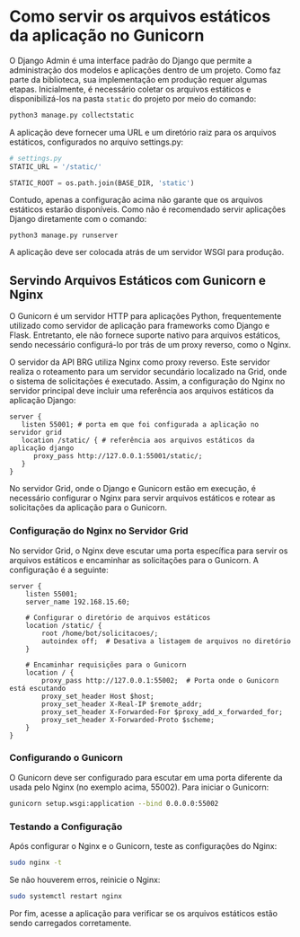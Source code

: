 # Como servir os arquivos estáticos da aplicação no Gunicorn

O Django Admin é uma interface padrão do Django que permite a administração dos modelos e aplicações dentro de um projeto. Como faz parte da biblioteca, sua implementação em produção requer algumas etapas. Inicialmente, é necessário coletar os arquivos estáticos e disponibilizá-los na pasta `static` do projeto por meio do comando:

```bash
python3 manage.py collectstatic

```

A aplicação deve fornecer uma URL e um diretório raiz para os arquivos estáticos, configurados no arquivo settings.py:

```python
# settings.py
STATIC_URL = '/static/'

STATIC_ROOT = os.path.join(BASE_DIR, 'static')
```

Contudo, apenas a configuração acima não garante que os arquivos estáticos estarão disponíveis. Como não é recomendado servir aplicações Django diretamente com o comando:

```
python3 manage.py runserver
``` 

A aplicação deve ser colocada atrás de um servidor WSGI para produção.

## Servindo Arquivos Estáticos com Gunicorn e Nginx

O Gunicorn é um servidor HTTP para aplicações Python, frequentemente utilizado como servidor de aplicação para frameworks como Django e Flask. Entretanto, ele não fornece suporte nativo para arquivos estáticos, sendo necessário configurá-lo por trás de um proxy reverso, como o Nginx.

O servidor da API BRG utiliza Nginx como proxy reverso. Este servidor realiza o roteamento para um servidor secundário localizado na Grid, onde o sistema de solicitações é executado. Assim, a configuração do Nginx no servidor principal deve incluir uma referência aos arquivos estáticos da aplicação Django:

```nginx
server {
   listen 55001; # porta em que foi configurada a aplicação no servidor grid
   location /static/ { # referência aos arquivos estáticos da aplicação django
      proxy_pass http://127.0.0.1:55001/static/; 
   }
}
```

No servidor Grid, onde o Django e Gunicorn estão em execução, é necessário configurar o Nginx para servir arquivos estáticos e rotear as solicitações da aplicação para o Gunicorn.

### Configuração do Nginx no Servidor Grid

No servidor Grid, o Nginx deve escutar uma porta específica para servir os arquivos estáticos e encaminhar as solicitações para o Gunicorn. A configuração é a seguinte:

```nginx
server {
    listen 55001;
    server_name 192.168.15.60;

    # Configurar o diretório de arquivos estáticos
    location /static/ {
        root /home/bot/solicitacoes/;
        autoindex off;  # Desativa a listagem de arquivos no diretório
    }

    # Encaminhar requisições para o Gunicorn
    location / {
        proxy_pass http://127.0.0.1:55002;  # Porta onde o Gunicorn está escutando
        proxy_set_header Host $host;
        proxy_set_header X-Real-IP $remote_addr;
        proxy_set_header X-Forwarded-For $proxy_add_x_forwarded_for;
        proxy_set_header X-Forwarded-Proto $scheme;
    }
}

```

### Configurando o Gunicorn

O Gunicorn deve ser configurado para escutar em uma porta diferente da usada pelo Nginx (no exemplo acima, 55002). Para iniciar o Gunicorn:

```bash
gunicorn setup.wsgi:application --bind 0.0.0.0:55002

```

### Testando a Configuração

Após configurar o Nginx e o Gunicorn, teste as configurações do Nginx:

```bash
sudo nginx -t
```

Se não houverem erros, reinicie o Nginx:

```bash
sudo systemctl restart nginx
```

Por fim, acesse a aplicação para verificar se os arquivos estáticos estão sendo carregados corretamente.

